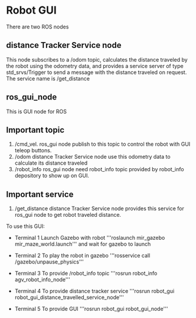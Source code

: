 # Robot GUI
There are two ROS nodes  

## distance Tracker Service node

This node subscribes to a /odom topic, calculates the distance traveled by the robot using the odometry data, 
and provides a service server of type std_srvs/Trigger to send a message with the distance traveled on request. 
The service name is /get_distance

## ros_gui_node

This is GUI node for ROS

## Important topic
1. /cmd_vel. ros_gui node publish to this topic to control the robot with GUI teleop buttons.
2. /odom     distance Tracker Service node use this odometry data to calculate its distance traveled
3. /robot_info  ros_gui node need robot_info topic provided by robot_info depository to show up on GUI.

## Important service
1. /get_distance distance Tracker Service node provides this service for ros_gui node to get robot traveled distance.

To use this GUI:
- Terminal 1
Launch Gazebo with robot
'''roslaunch mir_gazebo mir_maze_world.launch'''
and wait for gazebo to launch 

- Terminal 2
To play the robot in gazebo
'''rosservice call /gazebo/unpause_physics'''


- Terminal 3
To provide /robot_info topic
'''rosrun robot_info agv_robot_info_node'''

- Terminal 4
To provide distance tracker service
'''rosrun robot_gui robot_gui_distance_travelled_service_node'''

- Terminal 5
To provide GUI
'''rosrun robot_gui robot_gui_node'''